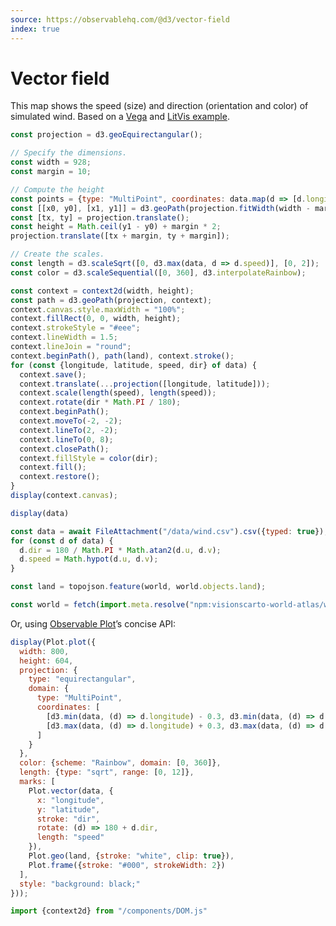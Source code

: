 ```yaml
---
source: https://observablehq.com/@d3/vector-field
index: true
---
```


# Vector field

This map shows the speed (size) and direction (orientation and color) of simulated wind. Based on a [Vega](https://vega.github.io/vega/examples/wind-vectors/) and [LitVis example](https://github.com/gicentre/litvis/blob/master/examples/windVectors.md).

```js echo
const projection = d3.geoEquirectangular();

// Specify the dimensions.
const width = 928;
const margin = 10;

// Compute the height
const points = {type: "MultiPoint", coordinates: data.map(d => [d.longitude, d.latitude])};
const [[x0, y0], [x1, y1]] = d3.geoPath(projection.fitWidth(width - margin * 2, points)).bounds(points);
const [tx, ty] = projection.translate();
const height = Math.ceil(y1 - y0) + margin * 2;
projection.translate([tx + margin, ty + margin]);

// Create the scales.
const length = d3.scaleSqrt([0, d3.max(data, d => d.speed)], [0, 2]);
const color = d3.scaleSequential([0, 360], d3.interpolateRainbow);

const context = context2d(width, height);
const path = d3.geoPath(projection, context);
context.canvas.style.maxWidth = "100%";
context.fillRect(0, 0, width, height);
context.strokeStyle = "#eee";
context.lineWidth = 1.5;
context.lineJoin = "round";
context.beginPath(), path(land), context.stroke();
for (const {longitude, latitude, speed, dir} of data) {
  context.save();
  context.translate(...projection([longitude, latitude]));
  context.scale(length(speed), length(speed));
  context.rotate(dir * Math.PI / 180);
  context.beginPath();
  context.moveTo(-2, -2);
  context.lineTo(2, -2);
  context.lineTo(0, 8);
  context.closePath();
  context.fillStyle = color(dir);
  context.fill();
  context.restore();
}
display(context.canvas);
```

```js
display(data)
```

```js echo
const data = await FileAttachment("/data/wind.csv").csv({typed: true});
for (const d of data) {
  d.dir = 180 / Math.PI * Math.atan2(d.u, d.v);
  d.speed = Math.hypot(d.u, d.v);
}
```

```js echo
const land = topojson.feature(world, world.objects.land);
```

```js echo
const world = fetch(import.meta.resolve("npm:visionscarto-world-atlas/world/50m.json")).then((d) => d.json());
```

Or, using [Observable Plot](https://observablehq.com/plot/)’s concise API:

```js echo
display(Plot.plot({
  width: 800,
  height: 604,
  projection: {
    type: "equirectangular",
    domain: {
      type: "MultiPoint",
      coordinates: [
        [d3.min(data, (d) => d.longitude) - 0.3, d3.min(data, (d) => d.latitude) - 0.3],
        [d3.max(data, (d) => d.longitude) + 0.3, d3.max(data, (d) => d.latitude) + 0.3]
      ]
    }
  },
  color: {scheme: "Rainbow", domain: [0, 360]},
  length: {type: "sqrt", range: [0, 12]},
  marks: [
    Plot.vector(data, {
      x: "longitude",
      y: "latitude",
      stroke: "dir",
      rotate: (d) => 180 + d.dir,
      length: "speed"
    }),
    Plot.geo(land, {stroke: "white", clip: true}),
    Plot.frame({stroke: "#000", strokeWidth: 2})
  ],
  style: "background: black;"
}));
```

```js echo
import {context2d} from "/components/DOM.js"
```
